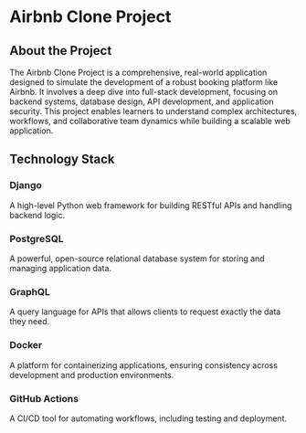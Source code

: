 # Airbnb Clone Project

## About the Project
The Airbnb Clone Project is a comprehensive, real-world application designed to simulate the development of a robust booking platform like Airbnb. It involves a deep dive into full-stack development, focusing on backend systems, database design, API development, and application security. This project enables learners to understand complex architectures, workflows, and collaborative team dynamics while building a scalable web application.

## Technology Stack
### Django
A high-level Python web framework for building RESTful APIs and handling backend logic.

### PostgreSQL
A powerful, open-source relational database system for storing and managing application data.

### GraphQL
A query language for APIs that allows clients to request exactly the data they need.

### Docker
A platform for containerizing applications, ensuring consistency across development and production environments.

### GitHub Actions
A CI/CD tool for automating workflows, including testing and deployment.

